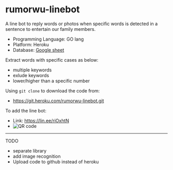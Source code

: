 # rumorwu-linebot

A line bot to reply words or photos when specific words is detected in a sentence to entertain our family members.
- Programming Language: GO lang
- Platform: Heroku
- Database: [Google sheet](https://docs.google.com/spreadsheets/d/1_IGyA-nWNAQi_YhKUqgir9nMCS08n47fuUxgIlWqxhg/edit?usp=sharing)

Extract words with specific cases as below:
- multiple keywords
- exlude keywords
- lower/higher than a specific number

Using `git clone` to download the code from:
- https://git.heroku.com/rumorwu-linebot.git

To add the line bot:
- Link: https://lin.ee/riOxhtN
- ![QR code](https://qr-official.line.me/sid/M/551octfx.png)

---
TODO
- separate library
- add image recognition
- Upload code to github instead of heroku
